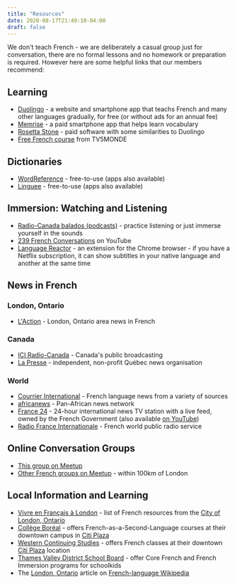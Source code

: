 ```yaml
---
title: "Resources"
date: 2020-08-17T21:49:10-04:00
draft: false
---
```


We don't teach French - we are deliberately a casual group just for conversation, there are no formal lessons and no homework or preparation is required. However here are some helpful links that our members recommend:

## Learning

  * [Duolingo](https://www.duolingo.com/) - a website and smartphone app that teachs French and many other languages gradually, for free (or without ads for an annual fee)
  * [Memrise](https://www.memrise.com/) - a paid smartphone app that helps learn vocabulary
  * [Rosetta Stone](https://www.rosettastone.com/) - paid software with some similarities to Duolingo
  * [Free French course](https://apprendre.tv5monde.com/fr) from TV5MONDE

## Dictionaries ##
  * [WordReference](https://www.wordreference.com/fren/) - free-to-use (apps also available)
  * [Linguee](https://www.linguee.com/english-french/) - free-to-use (apps also available)

## Immersion: Watching and Listening
  * [Radio-Canada balados (podcasts)](https://ici.radio-canada.ca/premiere/balados) - practice listening or just immerse yourself in the sounds
  * [239 French Conversations](https://www.youtube.com/watch?v=LgA3Ynirhms) on YouTube
  * [Language Reactor](https://chrome.google.com/webstore/detail/language-learning-with-ne/hoombieeljmmljlkjmnheibnpciblicm?utm_source=chrome-ntp-icon) - an extension for the Chrome browser - if you have a Netflix subscription, it can show subtitles in your native language and another at the same time

## News in French
### London, Ontario
  * [L'Action](https://www.laction.ca/) - London, Ontario area news in French
### Canada
  * [ICI Radio-Canada](https://ici.radio-canada.ca/info) - Canada's public broadcasting
  * [La Presse](https://www.lapresse.ca/) - independent, non-profit Québec news organisation
### World
  * [Courrier International](https://www.courrierinternational.com/) - French language news from a variety of sources
  * [africanews](https://fr.africanews.com/) - Pan-African news network
  * [France 24](https://www.france24.com/fr/) - 24-hour international news TV station with a live feed, owned by the French Government (also available [on YouTube](https://www.youtube.com/channel/UCCCPCZNChQdGa9EkATeye4g))
  * [Radio France Internationale](https://www.rfi.fr/fr/) - French world public radio service

## Online Conversation Groups
  * [This group on Meetup](https://www.meetup.com/French-Conversation-in-London)
  * [Other French groups on Meetup](https://www.meetup.com/find/?allMeetups=false&keywords=french&radius=62&userFreeform=London%2C+ON&mcId=z628590&mcName=London%2C+Ontario%2C+CA&sort=default&eventFilter=mysugg) - within 100km of London

## Local Information and Learning
  * [Vivre en Français à London](https://london.ca/immigration/vivre-en-francais-london) - list of French resources from the [City of London, Ontario](https://london.ca/)
  * [Collège Boréal](http://continue.collegeboreal.ca/programmes/french-as-a-second-language-2/) - offers French-as-a-Second-Language courses at their downtown campus in [Citi Plaza](https://citiplazalondon.com/)
  * [Western Continuing Studies](https://wcs.uwo.ca/public/category/programStream.do?method=load&selectedProgramAreaId=24536367&selectedProgramStreamId=24537469) - offers French classes at their downtown  [Citi Plaza](https://citiplazalondon.com/) location
  * [Thames Valley District School Board](https://www.tvdsb.ca/en/programs/french-as-a-second-language-programs.aspx) - offer Core French and French Immersion programs for schoolkids
  * The [London, Ontario](https://fr.wikipedia.org/wiki/London_(Ontario)) article on [French-language Wikipedia](https://fr.wikipedia.org/)
